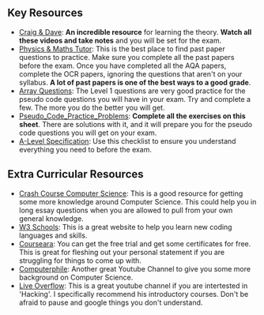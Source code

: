 ## Key Resources 
* [Craig & Dave](https://www.youtube.com/channel/UC0HzEBLlJxlrwBAHJ5S9JQg): **An incredible resource** for learning the theory. **Watch all these videos and take notes** and you will be set for the exam.
* [Physics & Maths Tutor](https://www.physicsandmathstutor.com/computer-science-revision/a-level-aqa/): This is the best place to find past paper questions to practice. Make sure you complete all the past papers before the exam. Once you have completed all the AQA papers, complete the OCR papers, ignoring the questions that aren't on your syllabus. **A lot of past papers is one of the best ways to a good grade**.
* [Array Questions](https://www.geeksforgeeks.org/top-50-array-coding-problems-for-interviews/): The Level 1 questions are very good practice for the pseudo code questions you will have in your exam. Try and complete a few. The more you do the better you will get.
* [Pseudo_Code_Practice_Problems](https://github.com/a-level-datastructures/a-level-datastructures.github.io/files/6062213/Pseudo_Code_Practice_Problems.pdf): **Complete all the exercises on this sheet**. There are solutions with it, and it will prepare you for the pseudo code questions you will get on your exam.
* [A-Level Specification](https://github.com/a-level-datastructures/a-level-datastructures.github.io/files/6062089/AQA-7516-7517-SP-2015.PDF): Use this checklist to ensure you understand everything you need to before the exam.
## Extra Curricular Resources
* [Crash Course Computer Science](https://www.youtube.com/watch?v=tpIctyqH29Q&list=PLH2l6uzC4UEW0s7-KewFLBC1D0l6XRfye&ab_channel=CrashCourse): This is a good resource for getting some more knowledge around Computer Science. This could help you in long essay questions when you are allowed to pull from your own general knowledge.
* [W3 Schools](https://www.w3schools.com/): This is a great website to help you learn new coding languages and skills.
* [Courseara](https://www.coursera.org/): You can get the free trial and get some certificates for free. This is great for fleshing out your personal statement if you are struggling for things to come up with.
* [Computerphile](https://www.youtube.com/user/Computerphile): Another great Youtube Channel to give you some more background on Computer Science.
* [Live Overflow](https://www.youtube.com/channel/UClcE-kVhqyiHCcjYwcpfj9w): This is a great youtube channel if you are intertested in 'Hacking'. I specifically recommend his introductory courses. Don't be afraid to pause and google things you don't understand. 
